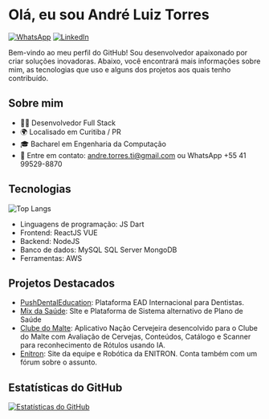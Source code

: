 # Olá, eu sou André Luiz Torres

[![WhatsApp](https://img.shields.io/badge/WhatsApp-25D366?style=for-the-badge&logo=whatsapp&logoColor=white)](https://api.whatsapp.com/send?phone=5541995298870&text=Me%20interessei%20pelo%20seu%20trabalho,%20podemos%20conversar%3F)
[![LinkedIn](https://img.shields.io/badge/LinkedIn-0077B5?style=for-the-badge&logo=linkedin&logoColor=white)](https://www.linkedin.com/in/andr%C3%A9-luiz-torres-b367a062/)


Bem-vindo ao meu perfil do GitHub! Sou desenvolvedor apaixonado por criar soluções inovadoras. Abaixo, você encontrará mais informações sobre mim, as tecnologias que uso e alguns dos projetos aos quais tenho contribuído.

## Sobre mim

- 👨‍💻 Desenvolvedor Full Stack
- 🌍 Localisado em Curitiba / PR
- 🎓 Bacharel em Engenharia da Computação
- 📧 Entre em contato: andre.torres.ti@gmail.com ou WhatsApp +55 41 99529-8870

## Tecnologias

![Top Langs](https://github-readme-stats.vercel.app/api/top-langs/?username=andreluiztorres&layout=compact)

- Linguagens de programação: 
  JS
  Dart
- Frontend: 
  ReactJS
  VUE
- Backend: 
  NodeJS
- Banco de dados: 
  MySQL
  SQL Server
  MongoDB
- Ferramentas: 
  AWS

## Projetos Destacados

- [PushDentalEducation](https://pushdentaleducation.com/): Plataforma EAD Internacional para Dentistas.
- [Mix da Saúde](https://www.mixdasaude.com.br/): SIte e Plataforma de Sistema alternativo de Plano de Saúde
- [Clube do Malte](https://www.clubedomalte.com.br/app): Aplicativo Nação Cervejeira desencolvido para o Clube do Malte com Avaliação de Cervejas, Conteúdos, Catálogo e Scanner para reconhecimento de Rótulos usando IA.
- [Enitron](https://www.roboenitron.com.br/): Site da equipe e Robótica da ENITRON. Conta também com um fórum sobre o assunto.  


## Estatísticas do GitHub

[![Estatísticas do GitHub](https://github-readme-stats.vercel.app/api?username=andreluiztorres&show_icons=true&theme=dark)](https://github.com/andreluiztorres)


